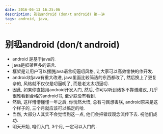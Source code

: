 ```yaml
---
date: 2016-06-13 16:25:06
description: 别㲌android (don/t android) 第一讲
tags: android, java,
---
```

# 别㲌android (don/t android)

- android 是基于java的.
- java是框架巨多的语言.
- 框架是让用户可以摆脱java语言叨逼叨风格, 让大家可以高效愉快的作开发.
- android对java有重大改进, java里面比较简洁的东西都改了, 然后换上了更复杂的, 风格就不仅仅是叨逼叨了, 而是老太太叨逼叨.
- 因此, 如果你直接用android开发入门, 然后, 你可以听到诸多不靠谱建议, 几乎很难看到合格的android书, 至少朕没有看到.
- 然后, 这样懵懵懂懂一年之后, 你恍然大悟, 总有刁民想害朕, android原来是这个样子的, 三个月就应该可以搞定的哈.
- 当然, 大部分人其实不会觉悟到这一点, 他们会把错误观念流传下去. 祝他们成功.
- 明天开始, 咱们入门, 3个月, 一定可以入门的.
